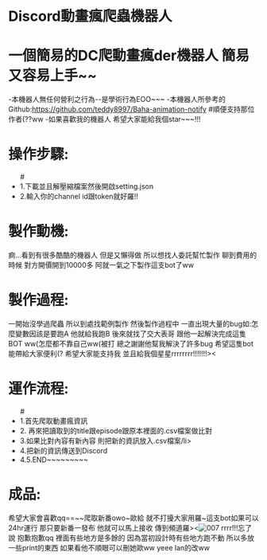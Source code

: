# Discord動畫瘋爬蟲機器人

# 一個簡易的DC爬動畫瘋der機器人 簡易又容易上手~~
-本機器人無任何營利之行為--是學術行為EOO~~~
-本機器人所參考的Github:https://github.com/teddy8997/Baha-animation-notify  #順便支持那位作者(??ww
-如果喜歡我的機器人 希望大家能給我個star~~~!!!

# 操作步驟:
   <ul>                                        #
        <li>1.下載並且解壓縮檔案然後開啟setting.json</li>
        <li>2.輸入你的channel id跟token就好羅!!</li>
      </ul>

# 製作動機:
痾...看到有很多酷酷的機器人 但是又懶得做 所以想找人委託幫忙製作 聊到費用的時候 對方開價開到10000多 阿就一氣之下製作這支bot了ww

# 製作過程:
一開始沒學過爬蟲 所以到處找範例製作 然後製作過程中 一直出現大量的bug如:怎麼變數因該是要跑A 他就給我跑B 
後來就找了交大表哥 跟他一起解決完成這隻BOT ww(怎麼都不靠自己ww(被打
總之謝謝他幫我解決了許多bug 希望這隻bot能帶給大家便利(?
希望大家能支持我 並且給我個星星rrrrrrrr!!!!!!!><

# 運作流程:
   <ul>                                        #
        <li>1.首先爬取動畫瘋資訊</li>
        <li>2. 再來把讀取到的title跟episode跟原本裡面的.csv檔案做比對</li>
        <li>3.如果比對內容有新內容 則把新的資訊放入.csv檔案/li>
        <li>4.把新的資訊傳送到Discord</li>
        <li>4.5.END~~~~~~~~~</li>
      </ul>

# 成品:
希望大家會喜歡qq==~~爬取新番owo~歐給 就不打擾大家用羅~這支bot如果可以24hr運行 那只要新番一發布 他就可以馬上接收 傳到頻道羅><![007](https://github.com/LittleBlack0001/Discord-/assets/87685533/72e0f1cd-090b-40eb-ba4a-a7285ef6b299)
rrrr!!!忘了說 抱歉抱歉qq 裡面有些地方是多餘的 因為當初設計時有些地方跑不動 所以多放一些print的東西 如果看他不順眼可以刪她歐ww yeee lan的改ww
